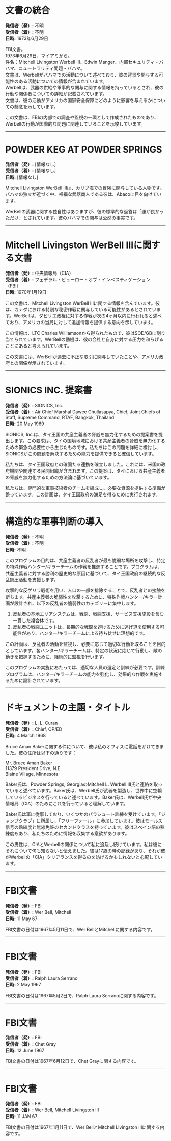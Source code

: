 # 文書の統合

**発信者（発）:** 不明  
**受信者（着）:** 不明  
**日時:** 1973年6月29日  

FBI文書。  
1973年6月29日、マイアミから。  
件名：Mitchell Livingston Werbell III、Edwin Manger、内部セキュリティ - バハマ、ニュートラリティ問題 - バハマ。  
文書は、Werbellがバハマでの活動について述べており、彼の背景や関与する可能性のある活動についての情報が含まれています。  
Werbellは、武器の供給や軍事的な関与に関する情報を持っているとされ、彼の行動や関係者についての詳細が記載されています。  
文書は、彼の活動がアメリカの国家安全保障にどのように影響を与えるかについての懸念を示しています。  

この文書は、FBIの内部での調査や監視の一環として作成されたものであり、Werbellの行動が国際的な問題に関連していることを示唆しています。  

---

# POWDER KEG AT POWDER SPRINGS

**発信者（発）:** [情報なし]  
**受信者（着）:** [情報なし]  
**日時:** [情報なし]  

Mitchell Livingston WerBell IIIは、カリブ海での冒険に関与している人物です。バハマの独立が近づく中、裕福な武器商人である彼は、Abacoに目を向けています。  

WerBellの武器に関する独自性はありますが、彼の標準的な返答は「運が良かっただけ」とされています。彼のバハマでの関与は公然の事実です。  

---

# Mitchell Livingston WerBell IIIに関する文書

**発信者（発）:** 中央情報局（CIA）  
**受信者（着）:** フェデラル・ビューロー・オブ・インベスティゲーション（FBI）  
**日時:** 1970年1月19日  

この文書は、Mitchell Livingston WerBell IIIに関する情報を含んでいます。彼は、カナダにおける特別な秘密作戦に関与している可能性があるとされています。WerBellは、ダビリエ政権に対する作戦が次の4ヶ月以内に行われると述べており、アメリカの当局に対して追加情報を提供する意向を示しています。  

この情報は、LTC Charles Williamsonから得られたもので、彼はSOD/GBに割り当てられています。WerBellの動機は、彼の会社と自身に対する圧力を和らげることにあると考えられています。  

この文書には、WerBellが過去に不正な取引に関与していたことや、アメリカ政府との関係が示されています。  

---

# SIONICS INC. 提案書

**発信者（発）:** SIONICS, Inc.  
**受信者（着）:** Air Chief Marshal Dawee Chullasapya, Chief, Joint Chiefs of Staff, Supreme Command, RTAF, Bangkok, Thailand  
**日時:** 20 May 1969  

SIONICS, Inc.は、タイ王国の共産主義者の脅威を無力化するための提案書を提出します。この要求は、タイの国境地域における共産主義者の脅威を無力化するための緊急の必要性から生じたものです。私たちはこの問題を詳細に検討し、SIONICSがこの問題を解決するための能力を提供できると確信しています。  

私たちは、タイ王国政府との確固たる連携を確立しました。これには、米国の政府機関や関連する民間組織が含まれます。この提案は、タイにおける共産主義者の脅威を無力化するための方法論に基づいています。  

私たちは、専門的な軍事技術者のチームを編成し、必要な資源を提供する準備が整っています。この計画は、タイ王国政府の満足を得るために実行されます。  

---

# 構造的な軍事判断の導入

**発信者（発）:** 不明  
**受信者（着）:** 不明  
**日時:** 不明  

このプログラムの目的は、共産主義者の反乱者が最も脆弱な場所を攻撃し、特定の特殊作戦ハンター/キラーチームの作戦を推進することです。プログラムは、共産主義者に対する勝利の歴史的な原因に基づいて、タイ王国政府の継続的な反乱鎮圧活動を支援します。  

攻撃的な反ゲリラ戦術を用い、人口の一部を排除することで、反乱者との接触を断ちます。共産主義者の脆弱性を攻撃するために、特殊作戦ハンター/キラー計画が設計され、以下の反乱者の脆弱性のカテゴリーに集中します。  

1. 反乱者の基地エリアシステムは、戦闘、戦闘支援、サービス支援施設を含む一貫した複合体です。  
2. 反乱者の戦闘ユニットは、長期的な戦闘を避けるために逃げ道を使用する可能性があり、ハンター/キラーチームによる待ち伏せに理想的です。  

この計画は、反乱者の活動を監視し、必要に応じて適切な行動を取ることを目的としています。各ハンター/キラーチームは、特定の状況に応じて行動し、敵の動きを把握するために、継続的に監視を行います。  

このプログラムの実施にあたっては、適切な人員の選定と訓練が必要です。訓練プログラムは、ハンター/キラーチームの能力を強化し、効果的な作戦を実施するために設計されています。  

---

# ドキュメントの主題・タイトル

**発信者（発）:** L. L. Curan  
**受信者（着）:** Chief, OP/ED  
**日時:** 4 March 1968  

Bruce Aman Bakerに関する件について、彼は私のオフィスに電話をかけてきました。彼の住所は以下の通りです：  

Mr. Bruce Aman Baker  
11379 President Drive, N.E.  
Blaine Village, Minnesota  

Baker氏は、Powder Springs, GeorgiaのMitchell L. Werbell III氏と連絡を取っていると述べています。Baker氏は、Werbell氏が武器を製造し、世界中に空輸しているビジネスを行っていると述べています。Baker氏は、Werbell氏が中央情報局（CIA）のためにこれを行っていると理解しています。  

Baker氏は軍に従事しており、いくつかのパラシュート訓練を受けています。「ジャンプクラブ」に所属し、「フリーフォール」に参加しています。彼はモールス信号の熟練度と無線免許のセカンドクラスを持っています。彼はスペイン語の熟練度もあり、私たちのために情報を収集する意欲があります。  

この男性は、CIAとWerbellの関係について私に追及し続けています。私は彼にそれについて何も知らないと伝えました。彼は17歳の時の記録があり、それが彼がWerbellの「CIA」クリアランスを得るのを妨げるかもしれないと心配しています。  

---

# FBI文書

**発信者（発）:** FBI  
**受信者（着）:** Wer Bell, Mitchell  
**日時:** 11 May 67  

FBI文書の日付は1967年5月11日で、Wer BellとMitchellに関する内容です。  

---

# FBI文書

**発信者（発）:** FBI  
**受信者（着）:** Ralph Laura Serrano  
**日時:** 2 May 1967  

FBI文書の日付は1967年5月2日で、Ralph Laura Serranoに関する内容です。  

---

# FBI文書

**発信者（発）:** FBI  
**受信者（着）:** Chet Gray  
**日時:** 12 June 1967  

FBI文書の日付は1967年6月12日で、Chet Grayに関する内容です。  

---

# FBI文書

**発信者（発）:** FBI  
**受信者（着）:** Wer Bell, Mitchell Livingston III  
**日時:** 11 JAN 67  

FBI文書の日付は1967年1月11日で、Wer BellとMitchell Livingston IIIに関する内容です。  